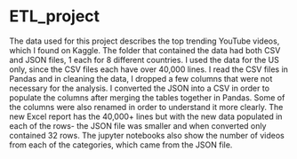 # ETL_project

The data used for this project describes the top trending YouTube videos, which I found on Kaggle. The folder that contained the data had both CSV and JSON files, 1 each for 8 different countries. I used the data for the US only, since the CSV files each have over 40,000 lines. I read the CSV files in Pandas and in cleaning the data, I dropped a few columns that were not necessary for the analysis. I converted the JSON into a CSV in order to populate the columns after merging the tables together in Pandas. Some of the columns were also renamed in order to understand it more clearly. The new Excel report has the 40,000+ lines but with the new data populated in each of the rows- the JSON file was smaller and when converted only contained 32 rows. The jupyter notebooks also show the number of videos from each of the categories, which came from the JSON file. 

